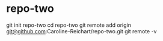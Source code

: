 # repo-two
git init repo-two
cd repo-two
git remote add origin git@github.com:Caroline-Reichart/repo-two.git
git remote -v
